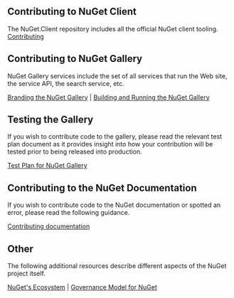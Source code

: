 ## Contributing to NuGet Client

The NuGet.Client repository includes all the official NuGet client tooling. 
[Contributing](https://github.com/NuGet/NuGet.Client/blob/dev/CONTRIBUTING.md)

## Contributing to NuGet Gallery

NuGet Gallery services include the set of all services that run the Web site, the service API, the search service, etc.

[Branding the NuGet Gallery](https://github.com/NuGet/NuGetGallery/wiki/Branding-the-NuGet-Gallery)  |  [Building and Running the NuGet Gallery](https://github.com/NuGet/NuGetGallery/blob/master/README.md)

## Testing the Gallery

If you wish to contribute code to the gallery, please read the relevant test plan document as it provides insight into how your contribution will be tested prior to being released into production.

 [Test Plan for NuGet Gallery](https://github.com/NuGet/Home/wiki/NuGet-Gallery-Test-Plan)

## Contributing to the NuGet Documentation

If you wish to contribute code to the NuGet documentation or spotted an error, please read the following guidance.

[Contributing documentation](https://github.com/NuGet/docs.microsoft.com-nuget)

## Other

The following additional resources describe different aspects of the NuGet project itself.

[NuGet's Ecosystem]()  |  [Governance Model for NuGet]()
